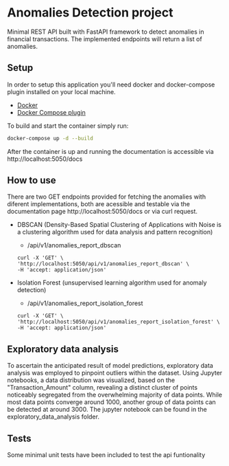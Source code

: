 # Anomalies Detection project

Minimal REST API built with FastAPI framework to detect anomalies in financial transactions.
The implemented endpoints will return a list of anomalies.

## Setup
In order to setup this application you'll need docker and docker-compose plugin installed on your local machine.
- [Docker](https://docs.docker.com/get-docker/)
- [Docker Compose plugin](https://docs.docker.com/compose/install/linux/#install-using-the-repository)


To build and start the container simply run:

```bash
docker-compose up -d --build
```

After the container is up and running the documentation is accessible via http://localhost:5050/docs



## How to use

There are two GET endpoints provided for fetching the anomalies with diferent implementations, both are acessible and testable via the documentation page http://localhost:5050/docs or via curl request.

* DBSCAN (Density-Based Spatial Clustering of Applications with Noise is a clustering algorithm used for data analysis and pattern recognition)
  * /api/v1/anomalies_report_dbscan
  ```
  curl -X 'GET' \
  'http://localhost:5050/api/v1/anomalies_report_dbscan' \
  -H 'accept: application/json'
  ```


* Isolation Forest (unsupervised learning algorithm used for anomaly detection)
  * /api/v1/anomalies_report_isolation_forest
  ```
  curl -X 'GET' \
  'http://localhost:5050/api/v1/anomalies_report_isolation_forest' \
  -H 'accept: application/json'
  ```

## Exploratory data analysis
To ascertain the anticipated result of model predictions, exploratory data analysis was employed to pinpoint outliers within the dataset. Using Jupyter notebooks, a data distribution was visualized, based on the "Transaction_Amount" column, revealing a distinct cluster of points noticeably segregated from the overwhelming majority of data points. While most data points converge around 1000, another group of data points can be detected at around 3000. The jupyter notebook can be found in the exploratory_data_analysis folder.

## Tests
Some minimal unit tests have been included to test the api funtionality

